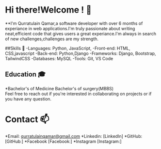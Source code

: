 # Hi there!Welcome ! 👋


**I'm Qurratulain Qamar,a software developer with over 6 months of experiance in web applications.I'm truly passionate about writing neat,efficient code that gives users a great experiance.I'm always in search of new challenges,challenges are my strength.

##Skills 🚀
-Languages: Python, JavaScript, 
-Front-end: HTML, CSS,javascript
-Back-end: Python,Django
-Frameworks: Django, Bootstrap, TailwindCSS
-Databases: MySQL
-Tools: Git, VS Code 

## Education 🎓
*Bachelor's of Medicine Bachelor's of surgery(MBBS)
<br>Feel free to reach out if you're interested in collaborating on projects or if you have any question.

# Contact 📫
*Email: qurratulainqamar@gmail.com
*Linkedin: [LinkedIn]
*GitHub: [GitHub:]
*Facebook [Facebook:]
*Instagram [Instagram:]


